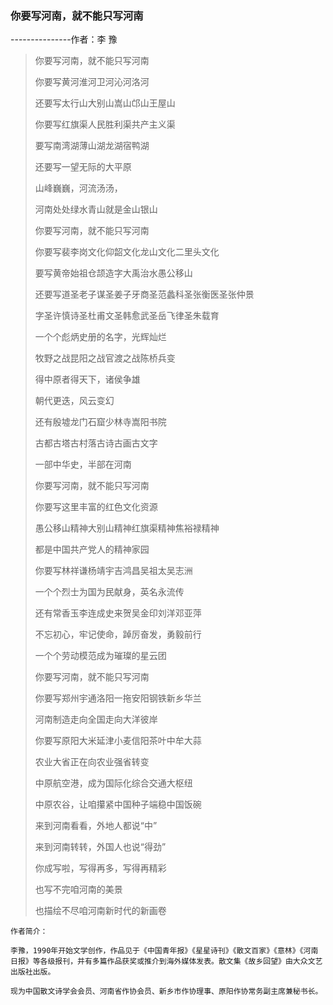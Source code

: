 ### **你要写河南，就不能只写河南**

---------------作者：李 豫

> 你要写河南，就不能只写河南
> 
> 你要写黄河淮河卫河沁河洛河
> 
> 还要写太行山大别山嵩山邙山王屋山
> 
> 你要写红旗渠人民胜利渠共产主义渠
> 
> 要写南湾湖薄山湖龙湖宿鸭湖
> 
> 还要写一望无际的大平原
> 
> 山峰巍巍，河流汤汤，
> 
> 河南处处绿水青山就是金山银山
> 
> 
> 
> 你要写河南，就不能只写河南
> 
> 你要写裴李岗文化仰韶文化龙山文化二里头文化
> 
> 要写黄帝始祖仓颉造字大禹治水愚公移山
> 
> 还要写道圣老子谋圣姜子牙商圣范蠡科圣张衡医圣张仲景
> 
> 字圣许慎诗圣杜甫文圣韩愈武圣岳飞律圣朱载育
> 
> 一个个彪炳史册的名字，光辉灿烂
> 
> 牧野之战昆阳之战官渡之战陈桥兵变
> 
> 得中原者得天下，诸侯争雄
> 
> 朝代更迭，风云变幻
> 
> 还有殷墟龙门石窟少林寺嵩阳书院
> 
> 古都古塔古村落古诗古画古文字
> 
> 一部中华史，半部在河南
> 
> 
> 
> 
> 
> 你要写河南，就不能只写河南
> 
> 你要写这里丰富的红色文化资源
> 
> 愚公移山精神大别山精神红旗渠精神焦裕禄精神
> 
> 都是中国共产党人的精神家园
> 
> 你要写林祥谦杨靖宇吉鸿昌吴祖太吴志洲
> 
> 一个个烈士为国为民献身，英名永流传
> 
> 还有常香玉李连成史来贺吴金印刘洋邓亚萍
> 
> 不忘初心，牢记使命，踔厉奋发，勇毅前行
> 
> 一个个劳动模范成为璀璨的星云团
> 
> 
> 
> 
> 
> 你要写河南，就不能只写河南
> 
> 你要写郑州宇通洛阳一拖安阳钢铁新乡华兰
> 
> 河南制造走向全国走向大洋彼岸
> 
> 你要写原阳大米延津小麦信阳茶叶中牟大蒜
> 
> 农业大省正在向农业强省转变
> 
> 中原航空港，成为国际化综合交通大枢纽
> 
> 中原农谷，让咱攥紧中国种子端稳中国饭碗
> 
> 来到河南看看，外地人都说“中”
> 
> 来到河南转转，外国人也说“得劲”
> 
> 你成写啦，写得再多，写得再精彩
> 
> 也写不完咱河南的美景
> 
> 也描绘不尽咱河南新时代的新画卷
> 
> 





```
作者简介：

李豫，1990年开始文学创作，作品见于《中国青年报》《星星诗刊》《散文百家》《意林》《河南日报》等各级报刊，并有多篇作品获奖或推介到海外媒体发表。散文集《故乡回望》由大众文艺出版社出版。

现为中国散文诗学会会员、河南省作协会员、新乡市作协理事、原阳作协常务副主席兼秘书长。

```
